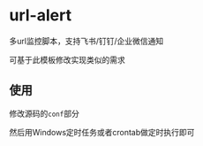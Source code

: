 # url-alert

多url监控脚本，支持飞书/钉钉/企业微信通知

可基于此模板修改实现类似的需求

## 使用

修改源码的`conf`部分

然后用Windows定时任务或者crontab做定时执行即可


